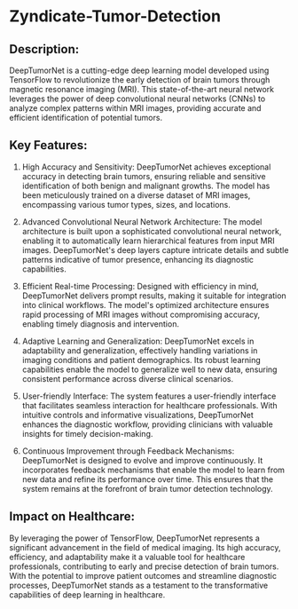 # Zyndicate-Tumor-Detection

## Description:

DeepTumorNet is a cutting-edge deep learning model developed using TensorFlow to revolutionize the early detection of brain tumors through magnetic resonance imaging (MRI). This state-of-the-art neural network leverages the power of deep convolutional neural networks (CNNs) to analyze complex patterns within MRI images, providing accurate and efficient identification of potential tumors.

## Key Features:
1. High Accuracy and Sensitivity:
DeepTumorNet achieves exceptional accuracy in detecting brain tumors, ensuring reliable and sensitive identification of both benign and malignant growths. The model has been meticulously trained on a diverse dataset of MRI images, encompassing various tumor types, sizes, and locations.

2. Advanced Convolutional Neural Network Architecture:
The model architecture is built upon a sophisticated convolutional neural network, enabling it to automatically learn hierarchical features from input MRI images. DeepTumorNet's deep layers capture intricate details and subtle patterns indicative of tumor presence, enhancing its diagnostic capabilities.

3. Efficient Real-time Processing:
Designed with efficiency in mind, DeepTumorNet delivers prompt results, making it suitable for integration into clinical workflows. The model's optimized architecture ensures rapid processing of MRI images without compromising accuracy, enabling timely diagnosis and intervention.

4. Adaptive Learning and Generalization:
DeepTumorNet excels in adaptability and generalization, effectively handling variations in imaging conditions and patient demographics. Its robust learning capabilities enable the model to generalize well to new data, ensuring consistent performance across diverse clinical scenarios.

5. User-friendly Interface:
The system features a user-friendly interface that facilitates seamless interaction for healthcare professionals. With intuitive controls and informative visualizations, DeepTumorNet enhances the diagnostic workflow, providing clinicians with valuable insights for timely decision-making.

6. Continuous Improvement through Feedback Mechanisms:
DeepTumorNet is designed to evolve and improve continuously. It incorporates feedback mechanisms that enable the model to learn from new data and refine its performance over time. This ensures that the system remains at the forefront of brain tumor detection technology.

## Impact on Healthcare:
By leveraging the power of TensorFlow, DeepTumorNet represents a significant advancement in the field of medical imaging. Its high accuracy, efficiency, and adaptability make it a valuable tool for healthcare professionals, contributing to early and precise detection of brain tumors. With the potential to improve patient outcomes and streamline diagnostic processes, DeepTumorNet stands as a testament to the transformative capabilities of deep learning in healthcare.
